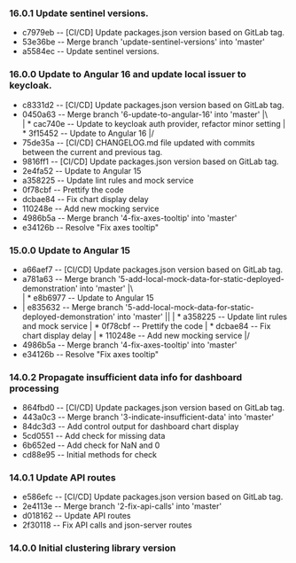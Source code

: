### 16.0.1 Update sentinel versions.
* c7979eb -- [CI/CD] Update packages.json version based on GitLab tag.
* 53e36be -- Merge branch 'update-sentinel-versions' into 'master'
* a5584ec -- Update sentinel versions.
### 16.0.0 Update to Angular 16 and update local issuer to keycloak.
* c8331d2 -- [CI/CD] Update packages.json version based on GitLab tag.
*   0450a63 -- Merge branch '6-update-to-angular-16' into 'master'
|\  
| * cac740e -- Update to keycloak auth provider, refactor minor setting
| * 3f15452 -- Update to Angular 16
|/  
* 75de35a -- [CI/CD] CHANGELOG.md file updated with commits between the current and previous tag.
* 9816ff1 -- [CI/CD] Update packages.json version based on GitLab tag.
* 2e4fa52 -- Update to Angular 15
* a358225 -- Update lint rules and mock service
* 0f78cbf -- Prettify the code
* dcbae84 -- Fix chart display delay
* 110248e -- Add new mocking service
* 4986b5a -- Merge branch '4-fix-axes-tooltip' into 'master'
* e34126b -- Resolve "Fix axes tooltip"
### 15.0.0 Update to Angular 15
* a66aef7 -- [CI/CD] Update packages.json version based on GitLab tag.
*   a781a63 -- Merge branch '5-add-local-mock-data-for-static-deployed-demonstration' into 'master'
|\  
| * e8b6977 -- Update to Angular 15
* | e835632 -- Merge branch '5-add-local-mock-data-for-static-deployed-demonstration' into 'master'
|\| 
| * a358225 -- Update lint rules and mock service
| * 0f78cbf -- Prettify the code
| * dcbae84 -- Fix chart display delay
| * 110248e -- Add new mocking service
|/  
* 4986b5a -- Merge branch '4-fix-axes-tooltip' into 'master'
* e34126b -- Resolve "Fix axes tooltip"
### 14.0.2 Propagate insufficient data info for dashboard processing
* 864fbd0 -- [CI/CD] Update packages.json version based on GitLab tag.
* 443a0c3 -- Merge branch '3-indicate-insufficient-data' into 'master'
* 84dc3d3 -- Add control output for dashboard chart display
* 5cd0551 -- Add check for missing data
* 6b652ed -- Add check for NaN and 0
* cd88e95 -- Initial methods for check
### 14.0.1 Update API routes
* e586efc -- [CI/CD] Update packages.json version based on GitLab tag.
* 2e4113e -- Merge branch '2-fix-api-calls' into 'master'
* d018162 -- Update API routes
* 2f30118 -- Fix API calls and json-server routes
### 14.0.0 Initial clustering library version
